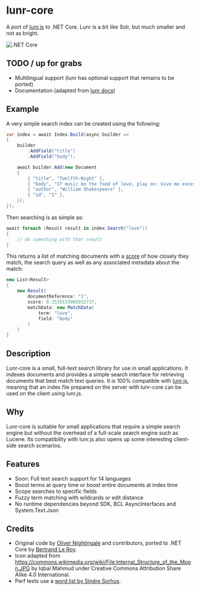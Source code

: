 # lunr-core
A port of [lunr.js](https://lunrjs.com/guides/getting_started.html) to .NET Core.
Lunr is a bit like Solr, but much smaller and not as bright.

![.NET Core](https://github.com/bleroy/lunr-core/workflows/.NET%20Core/badge.svg)

## TODO / up for grabs

* Multilingual support (lunr has optional support that remains to be ported)
* Documentation (adapted from [lunr docs](https://lunrjs.com/guides/getting_started.html))

## Example

A very simple search index can be created using the following:

```csharp
var index = await Index.Build(async builder =>
{
    builder
        .AddField("title")
        .AddField("body");

    await builder.Add(new Document
    {
        { "title", "Twelfth-Night" },
        { "body", "If music be the food of love, play on: Give me excess of it…" },
        { "author", "William Shakespeare" },
        { "id", "1" },
    });
});
```

Then searching is as simple as:

```csharp
await foreach (Result result in index.Search("love"))
{
    // do something with that result
}
```

This returns a list of matching documents with a [score](https://lunrjs.com/guides/searching.html#scoring) of how closely they match, the search query as well as any associated metadata about the match:

```csharp
new List<Result>
{
    new Result(
        documentReference: "1",
        score: 0.3535533905932737,
        matchData: new MatchData(
            term: "love",
            field: "body"
        )
    )
}
```

<!--[API documentation](https://lunrjs.com/docs/index.html) is available, as well as a [full working example](https://olivernn.github.io/moonwalkers/).-->

## Description

Lunr-core is a small, full-text search library for use in small applications.
It indexes documents and provides a simple search interface for retrieving documents that best match text queries.
It is 100% compatible with [lunr.js](https://lunrjs.com/guides/getting_started.html), meaning that an index file prepared on the server with lunr-core can be used on the client using lunr.js.

## Why

Lunr-core is suitable for small applications that require a simple search engine but without the overhead of a full-scale search engine such as Lucene.
Its compatibility with lunr.js also opens up some interesting client-side search scenarios.

<!--## Installation

Simply include the lunr-core package in your application.
Lunr-core supports all .NET Standard 2.0 platforms, including .NET Core and .NET Framework 4.6.
-->

## Features

* Soon: Full text search support for 14 languages
* Boost terms at query time or boost entire documents at index time
* Scope searches to specific fields
* Fuzzy term matching with wildcards or edit distance
* No runtime dependencies beyond SDK, BCL AsyncInterfaces and System.Text.Json

<!--## Contributing

See the [`CONTRIBUTING.md` file](CONTRIBUTING.md).
-->

## Credits

* Original code by [Oliver Nightingale](https://github.com/olivernn) and contributors, ported to .NET Core by [Bertrand Le Roy](https://github.com/bleroy).
* Icon adapted from https://commons.wikimedia.org/wiki/File:Internal_Structure_of_the_Moon.JPG by Iqbal Mahmud under Creative Commons Attribution Share Alike 4.0 International.
* Perf tests use a [word list by Sindre Sorhus](https://github.com/sindresorhus/word-list).